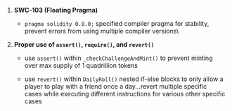 1. **SWC-103 (Floating Pragma)**

    - `pragma solidity 0.8.0;` specified compiler pragma for stability, prevent errors from using multiple compiler versions\\
2. **Proper use of `assert()`, `require()`, and `revert()`**

    - use `assert()` within `_checkChallengeAndMint()` to prevent minting over max supply of 1 quadrillion tokens

    - use `revert()` within `DailyRoll()` nested if-else blocks to only allow a player to play with a friend once a day...revert multiple specific cases while executing different instructions for various other specific cases